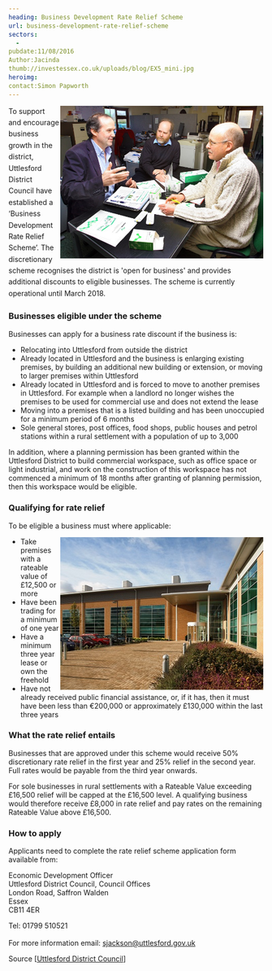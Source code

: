 ```yaml
---
heading: Business Development Rate Relief Scheme
url: business-development-rate-relief-scheme
sectors:
  -  
pubdate:11/08/2016
Author:Jacinda
thumb://investessex.co.uk/uploads/blog/EX5_mini.jpg
heroimg:
contact:Simon Papworth
---
```

<p><span style='line-height: 1.6;'><img alt='Business Development Rate Relief Scheme' src='../uploads/blog/EX5_700.jpg' style='width: 400px; height: 300px; margin-left: 2px; margin-right: 2px; float: right;'/>To support and encourage business growth in the district, Uttlesford District Council have established a ‘Business Development Rate Relief Scheme’. The discretionary scheme recognises the district is 'open for business' and provides additional discounts to eligible businesses. The scheme is currently operational until March 2018.</span></p><h3><span style='line-height: 1.2;'>Businesses eligible under the scheme</span></h3><p>Businesses can apply for a business rate discount if the business is:</p><ul><li>Relocating into Uttlesford from outside the district</li><li>Already located in Uttlesford and the business is enlarging existing premises, by building an additional new building or extension, or moving to larger premises within Uttlesford</li><li>Already located in Uttlesford and is forced to move to another premises in Uttlesford. For example when a landlord no longer wishes the premises to be used for commercial use and does not extend the lease</li><li>Moving into a premises that is a listed building and has been unoccupied for a minimum period of 6 months</li><li>Sole general stores, post offices, food shops, public houses and petrol stations within a rural settlement with a population of up to 3,000</li></ul><p>In addition, where a planning permission has been granted within the Uttlesford District to build commercial workspace, such as office space or light industrial, and work on the construction of this workspace has not commenced a minimum of 18 months after granting of planning permission, then this workspace would be eligible.</p><h3>Qualifying for rate relief</h3><p>To be eligible a business must where applicable:</p><ul><li><img alt='Illumina' src='../uploads/blog/img1_400.jpg' style='line-height: 20.8px; width: 400px; height: 300px; margin-left: 2px; margin-right: 2px; float: right;'/>Take premises with a rateable value of £12,500 or more</li><li>Have been trading for a minimum of one year</li><li>Have a minimum three year lease or own the freehold</li><li>Have not already received public financial assistance, or, if it has, then it must have been less than €200,000 or approximately £130,000 within the last three years</li></ul><h3>What the rate relief entails</h3><p>Businesses that are approved under this scheme would receive 50% discretionary rate relief in the first year and 25% relief in the second year. Full rates would be payable from the third year onwards.</p><p>For sole businesses in rural settlements with a Rateable Value exceeding £16,500 relief will be capped at the £16,500 level. A qualifying business would therefore receive £8,000 in rate relief and pay rates on the remaining Rateable Value above £16,500.</p><h3>How to apply</h3><p>Applicants need to complete the rate relief scheme application form available from:</p><p>Economic Development Officer<br/>Uttlesford District Council, Council Offices<br/>London Road, Saffron Walden<br/>Essex<br/>CB11 4ER</p><p>Tel: 01799 510521<br/><br/>For more information email: <a href='mailto:sjackson@uttlesford.gov.uk'>sjackson@uttlesford.gov.uk</a></p><p>Source [<a href='http://www.uttlesford.gov.uk/article/3365/Uttlesford-Business-Development-Rate-Relief-Scheme' target='_blank'>Uttlesford District Council</a>] </p>